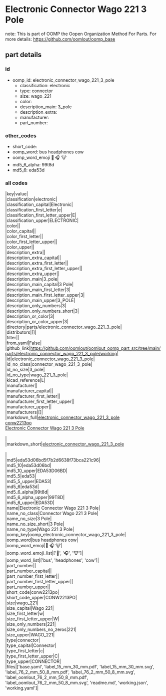 # Electronic Connector Wago 221 3 Pole  

note: This is part of OOMP the Oopen Organization Method For Parts. For more details: https://github.com/oomlout/oomp_base

##  part details





### id
* oomp_id: electronic_connector_wago_221_3_pole
  * classification: electronic
  * type: connector
  * size: wago_221
  * color: 
  * description_main: 3_pole
  * description_extra: 
  * manufacturer: 
  * part_number: 

### other_codes
* short_code: 
* oomp_word: bus headphones cow
* oomp_word_emoji :bus: :headphones: :cow:
* md5_6_alpha: 99t8d
* md5_6: eda53d

### all codes 
|key|value|  
|classification|electronic|  
|classification_capital|Electronic|  
|classification_first_letter|e|  
|classification_first_letter_upper|E|  
|classification_upper|ELECTRONIC|  
|color||  
|color_capital||  
|color_first_letter||  
|color_first_letter_upper||  
|color_upper||  
|description_extra||  
|description_extra_capital||  
|description_extra_first_letter||  
|description_extra_first_letter_upper||  
|description_extra_upper||  
|description_main|3_pole|  
|description_main_capital|3 Pole|  
|description_main_first_letter|3|  
|description_main_first_letter_upper|3|  
|description_main_upper|3_POLE|  
|description_only_numbers|3|  
|description_only_numbers_short|3|  
|description_or_color|3|  
|description_or_color_upper|3|  
|directory|parts/electronic_connector_wago_221_3_pole|  
|distributors|[]|  
|filter||  
|from_yaml|False|  
|github_link|https://github.com/oomlout/oomlout_oomp_part_src/tree/main/parts/electronic_connector_wago_221_3_pole/working|  
|id|electronic_connector_wago_221_3_pole|  
|id_no_class|connector_wago_221_3_pole|  
|id_no_size|3_pole|  
|id_no_type|wago_221_3_pole|  
|kicad_reference|L|  
|manufacturer||  
|manufacturer_capital||  
|manufacturer_first_letter||  
|manufacturer_first_letter_upper||  
|manufacturer_upper||  
|manufacturers|[]|  
|markdown_full|[electronic_connector_wago_221_3_pole](https://github.com/oomlout/oomlout_oomp_part_src/tree/main/parts/electronic_connector_wago_221_3_pole/working)<br>[conw2213po](https://github.com/oomlout/oomlout_oomp_part_src/tree/main/parts/electronic_connector_wago_221_3_pole/working)<br>[Electronic Connector Wago 221 3 Pole](https://github.com/oomlout/oomlout_oomp_part_src/tree/main/parts/electronic_connector_wago_221_3_pole/working)<br><br>|  
|markdown_short|[electronic_connector_wago_221_3_pole](https://github.com/oomlout/oomlout_oomp_part_src/tree/main/parts/electronic_connector_wago_221_3_pole/working)<br><br>|  
|md5|eda53d06bd5f7b2d6638f73bca221c96|  
|md5_10|eda53d06bd|  
|md5_10_upper|EDA53D06BD|  
|md5_5|eda53|  
|md5_5_upper|EDA53|  
|md5_6|eda53d|  
|md5_6_alpha|99t8d|  
|md5_6_alpha_upper|99T8D|  
|md5_6_upper|EDA53D|  
|name|Electronic Connector Wago 221 3 Pole|  
|name_no_class|Connector Wago 221 3 Pole|  
|name_no_size|3 Pole|  
|name_no_size_short|3 Pole|  
|name_no_type|Wago 221 3 Pole|  
|oomp_key|oomp_electronic_connector_wago_221_3_pole|  
|oomp_word|bus headphones cow|  
|oomp_word_emoji|:bus: :headphones: :cow:|  
|oomp_word_emoji_list|[':bus:', ':headphones:', ':cow:']|  
|oomp_word_list|['bus', 'headphones', 'cow']|  
|part_number||  
|part_number_capital||  
|part_number_first_letter||  
|part_number_first_letter_upper||  
|part_number_upper||  
|short_code|conw2213po|  
|short_code_upper|CONW2213PO|  
|size|wago_221|  
|size_capital|Wago 221|  
|size_first_letter|w|  
|size_first_letter_upper|W|  
|size_only_numbers|221|  
|size_only_numbers_no_zeros|221|  
|size_upper|WAGO_221|  
|type|connector|  
|type_capital|Connector|  
|type_first_letter|c|  
|type_first_letter_upper|C|  
|type_upper|CONNECTOR|  
|files|['base.yaml', 'label_15_mm_30_mm.pdf', 'label_15_mm_30_mm.svg', 'label_76_2_mm_50_8_mm.pdf', 'label_76_2_mm_50_8_mm.svg', 'label_oomlout_76_2_mm_50_8_mm.pdf', 'label_oomlout_76_2_mm_50_8_mm.svg', 'readme.md', 'working.json', 'working.yaml']|  

